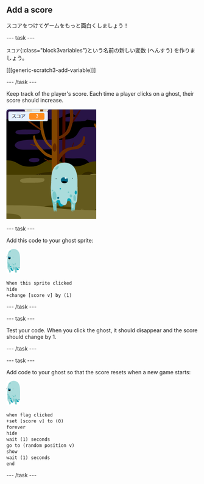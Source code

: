 ## Add a score

スコアをつけてゲームをもっと面白くしましょう！

\--- task \---

`スコア`{:class="block3variables"}という名前の新しい変数 (へんすう) を作りましょう。

[[[generic-scratch3-add-variable]]]

\--- /task \---

Keep track of the player's score. Each time a player clicks on a ghost, their score should increase.

![スコアをふやす](images/ghost-score-test.png)

\--- task \---

Add this code to your ghost sprite:

![おばけのスプライト](images/ghost-sprite.png)

```blocks3
When this sprite clicked
hide
+change [score v] by (1)
```

\--- /task \---

\--- task \---

Test your code. When you click the ghost, it should disappear and the score should change by 1.

\--- /task \---

\--- task \---

Add code to your ghost so that the score resets when a new game starts:

![おばけのスプライト](images/ghost-sprite.png)

```blocks3
when flag clicked
+set [score v] to (0)
forever
hide
wait (1) seconds
go to (random position v)
show
wait (1) seconds
end
```

\--- /task \---